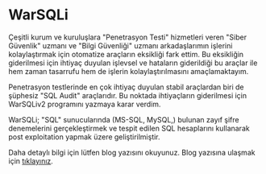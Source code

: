 # WarSQLi

Çeşitli kurum ve kuruluşlara "Penetrasyon Testi" hizmetleri veren "Siber Güvenlik" uzmanı ve "Bilgi Güvenliği" uzmanı arkadaşlarımın işlerini kolaylaştırmak için otomatize araçların eksikliği fark ettim. Bu eksikliğin giderilmesi için ihtiyaç duyulan işlevsel ve hataların giderildiği bu araçlar ile hem zaman tasarrufu hem de işlerin kolaylaştırılmasını amaçlamaktayım.

Penetrasyon testlerinde en çok ihtiyaç duyulan stabil araçlardan biri de şüphesiz "SQL Audit" araçlarıdır. Bu noktada ihtiyaçların giderilmesi için WarSQLiv2 programını yazmaya karar verdim.

WarSQLi; "SQL" sunucularında (MS-SQL, MySQL,) bulunan zayıf şifre denemelerini gerçekleştirmek ve tespit edilen SQL hesaplarını kullanarak post exploitation yapmak üzere geliştirilmiştir.


Daha detaylı bilgi için lütfen blog yazısını okuyunuz. Blog yazısına ulaşmak için [tıklayınız](http://eyupcelik.com.tr/guvenlik/490-warsqliv2-kullanim-rehberi).
